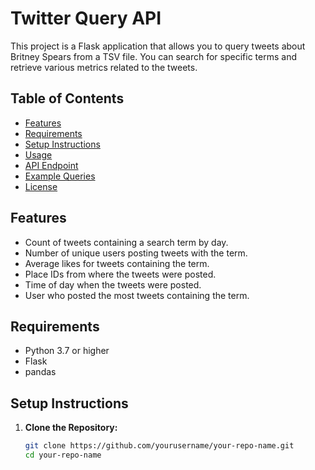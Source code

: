 # Twitter Query API

This project is a Flask application that allows you to query tweets about Britney Spears from a TSV file. You can search for specific terms and retrieve various metrics related to the tweets.

## Table of Contents
- [Features](#features)
- [Requirements](#requirements)
- [Setup Instructions](#setup-instructions)
- [Usage](#usage)
- [API Endpoint](#api-endpoint)
- [Example Queries](#example-queries)
- [License](#license)

## Features
- Count of tweets containing a search term by day.
- Number of unique users posting tweets with the term.
- Average likes for tweets containing the term.
- Place IDs from where the tweets were posted.
- Time of day when the tweets were posted.
- User who posted the most tweets containing the term.

## Requirements
- Python 3.7 or higher
- Flask
- pandas

## Setup Instructions

1. **Clone the Repository:**
   ```bash
   git clone https://github.com/yourusername/your-repo-name.git
   cd your-repo-name
